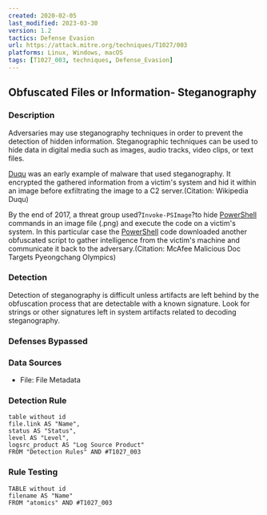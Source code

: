 ```yaml
---
created: 2020-02-05
last_modified: 2023-03-30
version: 1.2
tactics: Defense Evasion
url: https://attack.mitre.org/techniques/T1027/003
platforms: Linux, Windows, macOS
tags: [T1027_003, techniques, Defense_Evasion]
---
```


## Obfuscated Files or Information- Steganography

### Description

Adversaries may use steganography techniques in order to prevent the detection of hidden information. Steganographic techniques can be used to hide data in digital media such as images, audio tracks, video clips, or text files.

[Duqu](https://attack.mitre.org/software/S0038) was an early example of malware that used steganography. It encrypted the gathered information from a victim's system and hid it within an image before exfiltrating the image to a C2 server.(Citation: Wikipedia Duqu) 

By the end of 2017, a threat group used?<code>Invoke-PSImage</code>?to hide [PowerShell](https://attack.mitre.org/techniques/T1059/001) commands in an image file (.png) and execute the code on a victim's system. In this particular case the [PowerShell](https://attack.mitre.org/techniques/T1059/001) code downloaded another obfuscated script to gather intelligence from the victim's machine and communicate it back to the adversary.(Citation: McAfee Malicious Doc Targets Pyeongchang Olympics)  

### Detection

Detection of steganography is difficult unless artifacts are left behind by the obfuscation process that are detectable with a known signature. Look for strings or other signatures left in system artifacts related to decoding steganography.

### Defenses Bypassed



### Data Sources

  - File: File Metadata
### Detection Rule

```dataview
table without id
file.link AS "Name",
status AS "Status",
level AS "Level",
logsrc_product AS "Log Source Product"
FROM "Detection Rules" AND #T1027_003
```

### Rule Testing

```dataview
TABLE without id
filename AS "Name"
FROM "atomics" AND #T1027_003
```
